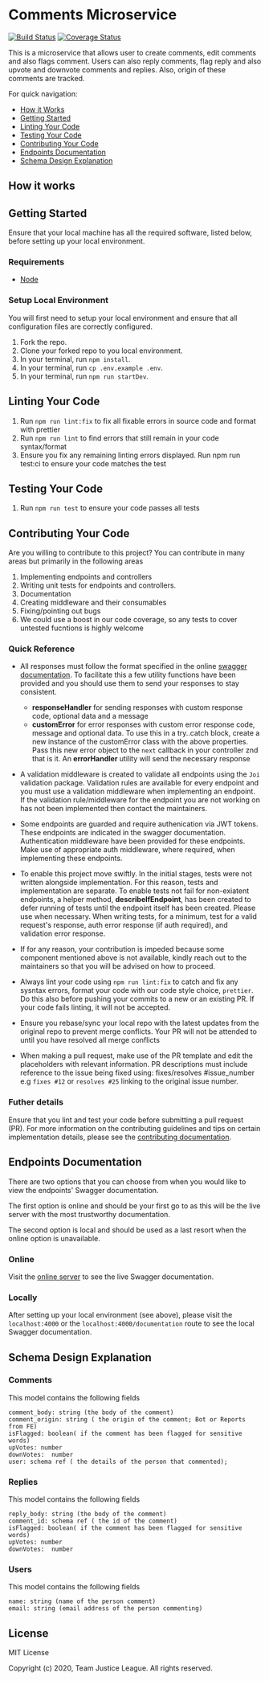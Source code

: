 # Comments Microservice

[![Build Status](https://travis-ci.org/microapidev/comment-microapi.svg?branch=develop)](https://travis-ci.org/microapidev/comment-microapi) [![Coverage Status](https://coveralls.io/repos/github/microapidev/comment-microapi/badge.svg?branch=develop)](https://coveralls.io/github/microapidev/comment-microapi?branch=develop)

This is a microservice that allows user to create comments, edit comments and also flags comment. Users can also reply comments, flag reply and also upvote and downvote comments and replies. Also, origin of these comments are tracked.

For quick navigation:

- [How it Works](#how-it-works)
- [Getting Started](#getting-started)
- [Linting Your Code](#linting-your-code)
- [Testing Your Code](#testing-your-code)
- [Contributing Your Code](#contributing-your-code)
- [Endpoints Documentation](#endpoints-documentation)
- [Schema Design Explanation](#schema-design-explanation)


## <a name="how-it-works"></a> How it works




## <a name="getting-started"></a> Getting Started

Ensure that your local machine has all the required software, listed below, before setting up your local environment.

### Requirements

- [Node](https://nodejs.org/en/download/)

### Setup Local Environment

You will first need to setup your local environment and ensure that all configuration files are correctly configured.

1. Fork the repo.
2. Clone your forked repo to you local environment.
3. In your terminal, run `npm install`.
4. In your terminal, run `cp .env.example .env`.
5. In your terminal, run `npm run startDev`.

## <a name="linting-your-code"></a> Linting Your Code

1. Run `npm run lint:fix` to fix all fixable errors in source code and format with prettier
2. Run `npm run lint` to find errors that still remain in your code syntax/format
3. Ensure you fix any remaining linting errors displayed.
   Run npm run test:ci to ensure your code matches the test

## <a name="linting-your-code"></a> Testing Your Code

1. Run `npm run test` to ensure your code passes all tests

## <a name="contributing-your-code"></a> Contributing Your Code

Are you willing to contribute to this project? You can contribute in many areas but primarily in the following areas

1. Implementing endpoints and controllers
2. Writing unit tests for endpoints and controllers. 
3. Documentation 
4. Creating middleware and their consumables
5. Fixing/pointing out bugs
6. We could use a boost in our code coverage, so any tests to cover untested fucntions is highly welcome

### Quick Reference

- All responses must follow the format specified in the online [swagger documentation](https://comments-microservice.herokuapp.com/). To facilitate this a few utility functions have been provided and you should use them to send your responses to stay consistent. 
   + **responseHandler** for sending responses with custom response code, optional data and a message 
   + **customError** for error responses with custom error response code, message and optional data. To use this in a try..catch block, create a new instance of the customError class with the above properties. Pass this new error object to the `next` callback in your controller znd that is it. An **errorHandler** utility will send the necessary response

- A validation middleware is created to validate all endpoints using the `Joi` validation package. Validation rules are available for every endpoint and you must use a validation middleware when implementing an endpoint. If the validation rule/middleware for the endpoint you are not working on has not been implemented then contact the maintainers. 

- Some endpoints are guarded and require authenication via JWT tokens. These endpoints are indicated in the swagger documentation. Authentication middleware have been provided for these endpoints. Make use of appropriate auth middleware, where required, when implementing these endpoints.

- To enable this project move swiftly. In the initial stages, tests were not written alongside implementation. For this reason, tests and implementation are separate. To enable tests not fail for non-exiatent endpoints, a helper method, **describeIfEndpoint**, has been created to defer running of tests until the endpoint itself has been created. Please use when necessary. When writing tests, for a minimum, test for a valid request's response, auth error response (if auth required), and validation error response.

- If for any reason, your contribution is impeded because some component mentioned above is not available, kindly reach out to the maintainers so that you will be advised on how to proceed.

- Always lint your code using `npm run lint:fix` to catch and fix any sysntax errors, format your code with our code style choice, `prettier`. Do this also before pushing your commits to a new or an existing PR. If your code fails linting, it will not be accepted.

- Ensure you rebase/sync your local repo with the latest updates from the original repo to prevent merge conflicts. Your PR will not be attended to until you have resolved all merge conflicts

- When making a pull request, make use of the PR template and edit the placeholders with relevant information. PR descriptions must include reference to the issue being fixed using: fixes/resolves #issue_number e.g `fixes #12` or `resolves #25` linking to the original issue number.

### Futher details

Ensure that you lint and test your code before submitting a pull request (PR). For more information on the contributing guidelines and tips on certain implementation details, please see the [contributing documentation](https://github.com/microapi/comment-microapi/tree/master/CONTRIBUTING.md).

## <a name="endpoints-documentation"></a> Endpoints Documentation

There are two options that you can choose from when you would like to view the endpoints' Swagger documentation.

The first option is online and should be your first go to as this will be the live server with the most trustworthy documentation.

The second option is local and should be used as a last resort when the online option is unavailable.

### Online

Visit the [online server](https://comments-microservice.herokuapp.com/) to see the live Swagger documentation.

### Locally

After setting up your local environment (see above), please visit the `localhost:4000` or the `localhost:4000/documentation` route to see the local Swagger documentation.

## <a name="schema-design-explanation"></a> Schema Design Explanation

### Comments

This model contains the following fields

```
comment_body: string (the body of the comment)
comment_origin: string ( the origin of the comment; Bot or Reports from FE)
isFlagged: boolean( if the comment has been flagged for sensitive words)
upVotes: number
downVotes:  number
user: schema ref ( the details of the person that commented);

```

### Replies

This model contains the following fields

```
reply_body: string (the body of the comment)
comment_id: schema ref ( the id of the comment)
isFlagged: boolean( if the comment has been flagged for sensitive words)
upVotes: number
downVotes:  number

```

### Users

This model contains the following fields

```
name: string (name of the person comment)
email: string (email address of the person commenting)

```

## License

MIT License

Copyright (c) 2020, Team Justice League. All rights reserved.
